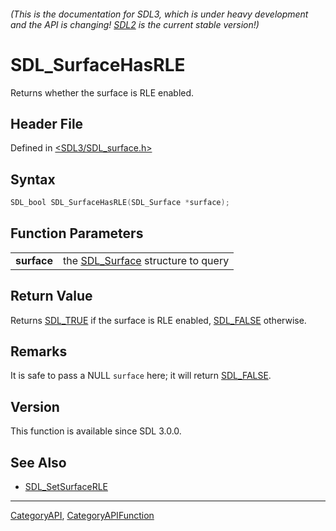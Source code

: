 ###### (This is the documentation for SDL3, which is under heavy development and the API is changing! [SDL2](https://wiki.libsdl.org/SDL2/) is the current stable version!)
# SDL_SurfaceHasRLE

Returns whether the surface is RLE enabled.

## Header File

Defined in [<SDL3/SDL_surface.h>](https://github.com/libsdl-org/SDL/blob/main/include/SDL3/SDL_surface.h)

## Syntax

```c
SDL_bool SDL_SurfaceHasRLE(SDL_Surface *surface);

```

## Function Parameters

|                 |                                                   |
| --------------- | ------------------------------------------------- |
| **surface**     | the [SDL_Surface](SDL_Surface) structure to query |

## Return Value

Returns [SDL_TRUE](SDL_TRUE) if the surface is RLE enabled,
[SDL_FALSE](SDL_FALSE) otherwise.

## Remarks

It is safe to pass a NULL `surface` here; it will return
[SDL_FALSE](SDL_FALSE).

## Version

This function is available since SDL 3.0.0.

## See Also

* [SDL_SetSurfaceRLE](SDL_SetSurfaceRLE)

----
[CategoryAPI](CategoryAPI), [CategoryAPIFunction](CategoryAPIFunction)

